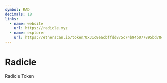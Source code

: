 ```yaml
---
symbol: RAD
decimals: 18
links:
  - name: website
    url: https://radicle.xyz
  - name: explorer
    url: https://etherscan.io/token/0x31c8eacbffdd875c74b94b077895bd78cf1e64a3
---
```


# Radicle

Radicle Token
